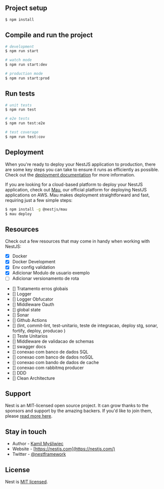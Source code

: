 ## Project setup

```bash
$ npm install
```

## Compile and run the project

```bash
# development
$ npm run start

# watch mode
$ npm run start:dev

# production mode
$ npm run start:prod
```

## Run tests

```bash
# unit tests
$ npm run test

# e2e tests
$ npm run test:e2e

# test coverage
$ npm run test:cov
```

## Deployment

When you're ready to deploy your NestJS application to production, there are some key steps you can take to ensure it runs as efficiently as possible. Check out the [deployment documentation](https://docs.nestjs.com/deployment) for more information.

If you are looking for a cloud-based platform to deploy your NestJS application, check out [Mau](https://mau.nestjs.com), our official platform for deploying NestJS applications on AWS. Mau makes deployment straightforward and fast, requiring just a few simple steps:

```bash
$ npm install -g @nestjs/mau
$ mau deploy
```

## Resources

Check out a few resources that may come in handy when working with NestJS:
- [x] Docker 
- [x] Docker Development
- [x] Env config validation 
- [x] Adicionar Modulo de usuario exemplo
- [ ] Adicionar versionamento de rota
- [] Tratamento erros globais
- [] Logger 
- [] Logger Obfucator 
- [] Middleware Oauth 
- [] global state 
- [] Sonar 
- [] Github Actions 
- [] (lint, commit-lint, test-unitario, teste de integracao, deploy stg, sonar, fortify, deploy, producao ) 
- [] Teste Unitarios 
- [] Middleware de validacao de schemas 
- [] swagger docs 
- [] conexao com banco de dados SQL 
- [] conexao com banco de dados noSQL 
- [] conexao com bando de dados de cache 
- [] conexao com rabbitmq producer
- [] DDD
- [] Clean Architecture
## Support

Nest is an MIT-licensed open source project. It can grow thanks to the sponsors and support by the amazing backers. If you'd like to join them, please [read more here](https://docs.nestjs.com/support).

## Stay in touch

- Author - [Kamil Myśliwiec](https://twitter.com/kammysliwiec)
- Website - [https://nestjs.com](https://nestjs.com/)
- Twitter - [@nestframework](https://twitter.com/nestframework)

## License

Nest is [MIT licensed](https://github.com/nestjs/nest/blob/master/LICENSE).
